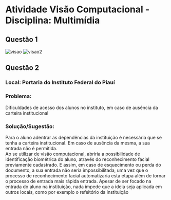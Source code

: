 # Atividade Visão Computacional -  Disciplina: Multimídia  
## **Questão 1**  
![visao](https://user-images.githubusercontent.com/15782004/61331404-51589a80-a7f8-11e9-8ed7-3250defec626.PNG)
![visao2](https://user-images.githubusercontent.com/15782004/61331405-51f13100-a7f8-11e9-804c-d6ccfeb6b10d.PNG)  
## **Questão 2**
### **Local:** Portaria do Instituto Federal do Piauí
### **Problema:**
Dificuldades de acesso dos alunos no instituto, em caso de ausência da carteira institucional 
### **Solução/Sugestão:** 
Para o aluno adentrar as dependências da instituição é necessária que se tenha a carteira institucional. Em caso de ausência da mesma, a sua entrada não é permitida.  
Ao se utilizar de visão computacional, abriria a possibilidade de identificação biométrica do aluno, através do reconhecimento facial previamente cadastrado. E assim, em caso de esquecimento ou perda do documento, a sua entrada não seria impossibilitada, uma vez que o processo de reconhecimento facial automatizaria esta etapa além de tornar o processo de entrada mais rápida entrada. 
Apesar de ser focado na entrada do aluno na instituição, nada impede que a ideia seja aplicada em outros locais, como por exemplo o refeitório da instituição   
